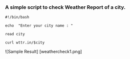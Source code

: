 ### A simple script to check Weather Report of a city.

```
#!/bin/bash

echo  "Enter your city name : "

read city

curl wttr.in/$city
```

![Sample Result] [weathercheck1.png]
